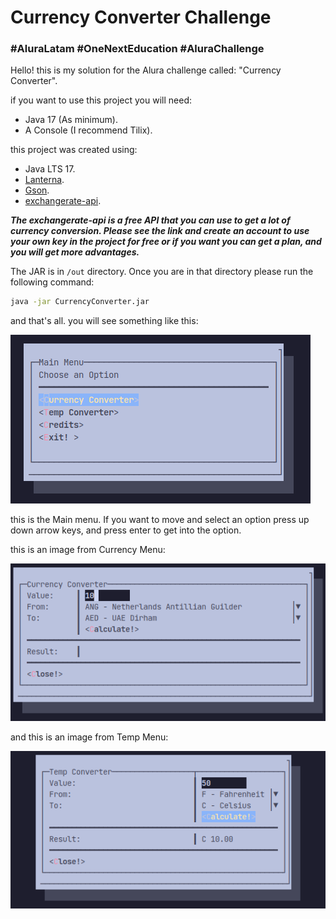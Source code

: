 # Currency Converter Challenge

### #AluraLatam #OneNextEducation #AluraChallenge

Hello! this is my solution for the Alura challenge called: "Currency Converter".

if you want to use this project you will need:

- Java 17 (As minimum).
- A Console (I recommend Tilix).

this project was created using:

- Java LTS 17.
- [Lanterna](https://github.com/mabe02/lanterna).
- [Gson](https://github.com/google/gson).
- [exchangerate-api](https://www.exchangerate-api.com).

***The exchangerate-api is a free API that you can use to get a lot of currency
conversion. Please see the link and create an account to use your own key in the
project for free or if you want you can get a plan, and you will get more advantages.***

The JAR is in `/out` directory. Once you are in that directory 
please run the following command:

```bash
java -jar CurrencyConverter.jar
```

and that's all. you will see something like this:

![Main menu](/screenshots/main-menu.png)

this is the Main menu. If you want to move and select an option press up down arrow keys, and
press enter to get into the option.

this is an image from Currency Menu:

![Currency menu](/screenshots/currency-menu.png)

and this is an image from Temp Menu:

![Temp menu](/screenshots/temp-menu.png)


